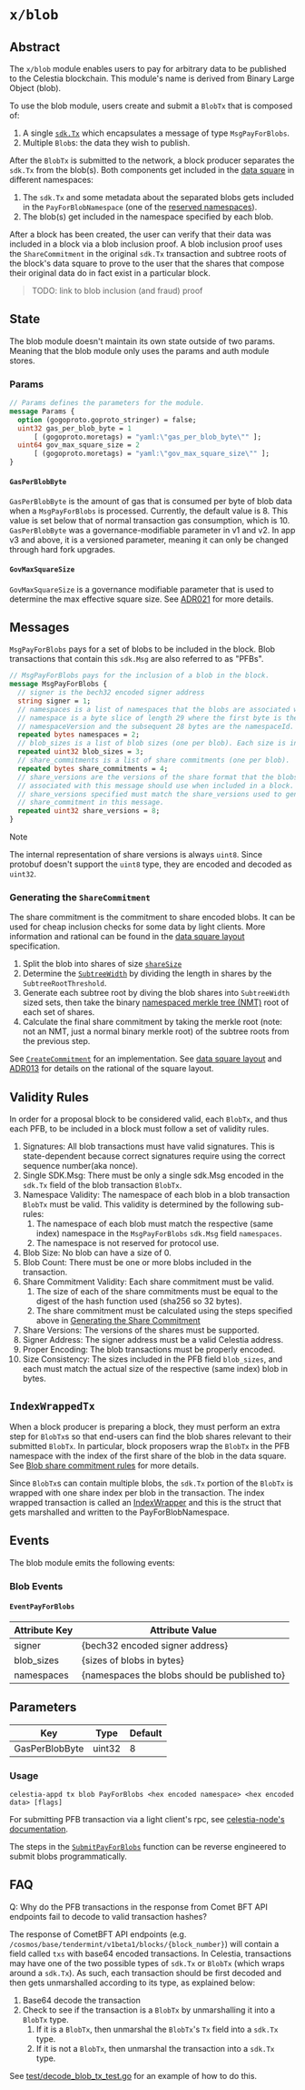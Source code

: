 # `x/blob`

## Abstract

The `x/blob` module enables users to pay for arbitrary data to be published to
the Celestia blockchain. This module's name is derived from Binary Large Object
(blob).

To use the blob module, users create and submit a `BlobTx` that is composed of:

1. A single [`sdk.Tx`](https://github.com/celestiaorg/cosmos-sdk/blob/v1.15.0-sdk-v0.46.13/docs/architecture/adr-020-protobuf-transaction-encoding.md) which encapsulates a message of type `MsgPayForBlobs`.
1. Multiple `Blob`s: the data they wish to publish.

After the `BlobTx` is submitted to the network, a block producer separates
the `sdk.Tx` from the blob(s). Both components get included in the
[data square](../../specs/src/data_square_layout.md) in different namespaces:

1. The `sdk.Tx` and some metadata about the separated blobs gets included in the `PayForBlobNamespace` (one of the [reserved namespaces](../../specs/src/namespace.md#reserved-namespaces)).
1. The blob(s) get included in the namespace specified by each blob.

After a block has been created, the user can verify that their data was included
in a block via a blob inclusion proof. A blob inclusion proof uses the
`ShareCommitment` in the original `sdk.Tx` transaction and subtree roots of the
block's data square to prove to the user that the shares that compose their
original data do in fact exist in a particular block.

> TODO: link to blob inclusion (and fraud) proof

## State

The blob module doesn't maintain its own state outside of two params. Meaning
that the blob module only uses the params and auth module stores.

### Params

```proto
// Params defines the parameters for the module.
message Params {
  option (gogoproto.goproto_stringer) = false;
  uint32 gas_per_blob_byte = 1
      [ (gogoproto.moretags) = "yaml:\"gas_per_blob_byte\"" ];
  uint64 gov_max_square_size = 2
      [ (gogoproto.moretags) = "yaml:\"gov_max_square_size\"" ];
}
```

#### `GasPerBlobByte`

`GasPerBlobByte` is the amount of gas that is consumed per byte of blob data
when a `MsgPayForBlobs` is processed. Currently, the default value is 8. This
value is set below that of normal transaction gas consumption, which is 10.
`GasPerBlobByte` was a governance-modifiable parameter in v1 and v2. In app v3 and above, it is a versioned parameter, meaning it can only be changed through hard fork upgrades.

#### `GovMaxSquareSize`

`GovMaxSquareSize` is a governance modifiable parameter that is used to
determine the max effective square size. See
[ADR021](../../docs/architecture/adr-021-restricted-block-size.md) for more
details.

## Messages

`MsgPayForBlobs` pays for a set of blobs to be included in the block. Blob transactions that contain this `sdk.Msg` are also referred to as "PFBs".

```proto
// MsgPayForBlobs pays for the inclusion of a blob in the block.
message MsgPayForBlobs {
  // signer is the bech32 encoded signer address
  string signer = 1;
  // namespaces is a list of namespaces that the blobs are associated with. A
  // namespace is a byte slice of length 29 where the first byte is the
  // namespaceVersion and the subsequent 28 bytes are the namespaceId.
  repeated bytes namespaces = 2;
  // blob_sizes is a list of blob sizes (one per blob). Each size is in bytes.
  repeated uint32 blob_sizes = 3;
  // share_commitments is a list of share commitments (one per blob).
  repeated bytes share_commitments = 4;
  // share_versions are the versions of the share format that the blobs
  // associated with this message should use when included in a block. The
  // share_versions specified must match the share_versions used to generate the
  // share_commitment in this message.
  repeated uint32 share_versions = 8;
}
```

> [!NOTE]
> The internal representation of share versions is always `uint8`. Since protobuf doesn't support the `uint8` type, they are encoded and decoded as `uint32`.

### Generating the `ShareCommitment`

The share commitment is the commitment to share encoded blobs. It can be used
for cheap inclusion checks for some data by light clients. More information and
rational can be found in the [data square layout](../../specs/src/data_square_layout.md) specification.

1. Split the blob into shares of size [`shareSize`](../../specs/src/data_structures.md#consensus-parameters)
1. Determine the
   [`SubtreeWidth`](https://github.com/celestiaorg/celestia-app/blob/v1.0.0-rc2/pkg/shares/non_interactive_defaults.go#L94-L116)
   by dividing the length in shares by the `SubtreeRootThreshold`.
1. Generate each subtree root by diving the blob shares into `SubtreeWidth`
   sized sets, then take the binary [namespaced merkle tree
   (NMT)](https://github.com/celestiaorg/nmt/blob/v0.16.0/docs/spec/nmt.md) root
   of each set of shares.
1. Calculate the final share commitment by taking the merkle root (note: not an
   NMT, just a normal binary merkle root) of the subtree roots from the previous
   step.

See
[`CreateCommitment`](https://github.com/celestiaorg/celestia-app/blob/v1.0.0-rc2/x/blob/types/payforblob.go#L169-L236)
for an implementation. See [data square layout](../../specs/src/data_square_layout.md) and
[ADR013](../../docs/architecture/adr-013-non-interactive-default-rules-for-zero-padding.md)
for details on the rational of the square layout.

## Validity Rules

In order for a proposal block to be considered valid, each `BlobTx`, and thus
each PFB, to be included in a block must follow a set of validity rules.

1. Signatures: All blob transactions must have valid signatures. This is
   state-dependent because correct signatures require using the correct sequence
   number(aka nonce).
1. Single SDK.Msg: There must be only a single sdk.Msg encoded in the `sdk.Tx`
   field of the blob transaction `BlobTx`.
1. Namespace Validity: The namespace of each blob in a blob transaction `BlobTx`
   must be valid. This validity is determined by the following sub-rules:
    1. The namespace of each blob must match the respective (same index)
       namespace in the `MsgPayForBlobs` `sdk.Msg` field `namespaces`.
    1. The namespace is not reserved for protocol use.
1. Blob Size: No blob can have a size of 0.
1. Blob Count: There must be one or more blobs included in the transaction.
1. Share Commitment Validity: Each share commitment must be valid.
    1. The size of each of the share commitments must be equal to the digest of
       the hash function used (sha256 so 32 bytes).
    1. The share commitment must be calculated using the steps specified above
       in [Generating the Share
       Commitment](./README.md#generating-the-sharecommitment)
1. Share Versions: The versions of the shares must be supported.
1. Signer Address: The signer address must be a valid Celestia address.
1. Proper Encoding: The blob transactions must be properly encoded.
1. Size Consistency: The sizes included in the PFB field `blob_sizes`, and each
   must match the actual size of the respective (same index) blob in bytes.

## `IndexWrappedTx`

When a block producer is preparing a block, they must perform an extra step for
`BlobTx`s so that end-users can find the blob shares relevant to their submitted
`BlobTx`. In particular, block proposers wrap the `BlobTx` in the PFB namespace
with the index of the first share of the blob in the data square. See [Blob share commitment rules](../../specs/src/data_square_layout.md#blob-share-commitment-rules)
for more details.

Since `BlobTx`s can contain multiple blobs, the `sdk.Tx` portion of the `BlobTx`
is wrapped with one share index per blob in the transaction. The index wrapped
transaction is called an
[IndexWrapper](https://github.com/celestiaorg/celestia-core/blob/2d2a65f59eabf1993804168414b86d758f30c383/proto/tendermint/types/types.proto#L192-L198)
and this is the struct that gets marshalled and written to the
PayForBlobNamespace.

## Events

The blob module emits the following events:

### Blob Events

#### `EventPayForBlobs`

| Attribute Key | Attribute Value                               |
|---------------|-----------------------------------------------|
| signer        | {bech32 encoded signer address}               |
| blob_sizes    | {sizes of blobs in bytes}                     |
| namespaces    | {namespaces the blobs should be published to} |

## Parameters

| Key            | Type   | Default |
|----------------|--------|---------|
| GasPerBlobByte | uint32 | 8       |

### Usage

```shell
celestia-appd tx blob PayForBlobs <hex encoded namespace> <hex encoded data> [flags]
```

For submitting PFB transaction via a light client's rpc, see [celestia-node's
documentation](https://docs.celestia.org/developers/node-tutorial#submitting-data).

The steps in the
[`SubmitPayForBlobs`](https://github.com/celestiaorg/celestia-app/blob/v1.0.0-rc2/x/blob/payforblob.go#L15-L54)
function can be reverse engineered to submit blobs programmatically.

<!-- markdownlint-enable MD010 -->

## FAQ

Q: Why do the PFB transactions in the response from Comet BFT API endpoints fail to decode to valid transaction hashes?

The response of CometBFT API endpoints (e.g. `/cosmos/base/tendermint/v1beta1/blocks/{block_number}`) will contain a field called `txs` with base64 encoded transactions. In Celestia, transactions may have one of the two possible types of `sdk.Tx` or `BlobTx` (which wraps around a `sdk.Tx`). As such, each transaction should be first decoded and then gets unmarshalled according to its type, as explained below:

1. Base64 decode the transaction
1. Check to see if the transaction is a `BlobTx` by unmarshalling it into a `BlobTx` type.
   1. If it is a `BlobTx`, then unmarshal the `BlobTx`'s `Tx` field into a `sdk.Tx` type.
   1. If it is not a `BlobTx`, then unmarshal the transaction into a `sdk.Tx` type.

See [test/decode_blob_tx_test.go](./test/decode_blob_tx_test.go) for an example of how to do this.

